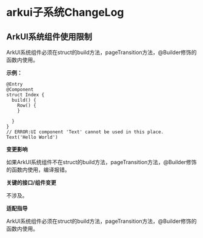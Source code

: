 #  arkui子系统ChangeLog

## ArkUI系统组件使用限制

 ArkUI系统组件必须在struct的build方法，pageTransition方法，@Builder修饰的函数内使用。

**示例：**

```
@Entry
@Component
struct Index {
  build() {
    Row() {
    }

  }
}
// ERROR:UI component 'Text' cannot be used in this place.
Text('Hello World')
```

**变更影响**

 如果ArkUI系统组件不在struct的build方法，pageTransition方法，@Builder修饰的函数内使用，编译报错。

**关键的接口/组件变更**

不涉及。

**适配指导**

 ArkUI系统组件必须在struct的build方法，pageTransition方法，@Builder修饰的函数内使用。
